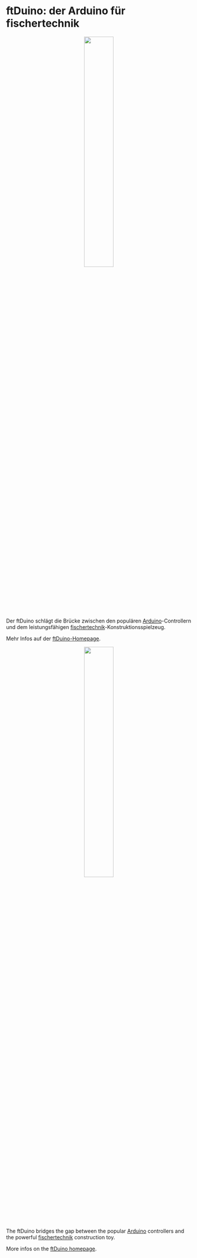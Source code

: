 # ftDuino: der Arduino für fischertechnik

<p align="center">
  <img width="40%" src="https://raw.githubusercontent.com/harbaum/ftduino/master/doc/ftduino.jpg">
</p>

Der ftDuino schlägt die Brücke zwischen den populären
[Arduino](http://arduino.cc)-Controllern und dem leistungsfähigen
[fischertechnik](http://fischertechnik.de)-Konstruktionsspielzeug.

Mehr Infos auf der [ftDuino-Homepage](http://ftduno.de).

<p align="center">
  <img width="40%" src="https://raw.githubusercontent.com/harbaum/ftduino/master/www/images/mobile.jpg">
</p>

The ftDuino bridges the gap between the popular [Arduino](http://arduino.cc)
controllers and the powerful [fischertechnik](http://fischertechnik.de)
construction toy.

More infos on the [ftDuino homepage](http://ftduno.de).
